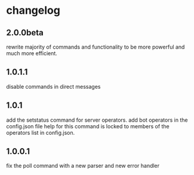 # changelog

## 2.0.0beta
rewrite majority of commands and functionality to be more powerful and much more efficient.
## 1.0.1.1
disable commands in direct messages
## 1.0.1
add the setstatus command for server operators.
add bot operators in the config.json file
help for this command is locked to members of the operators list in config.json.
## 1.0.0.1
fix the poll command with a new parser and new error handler

